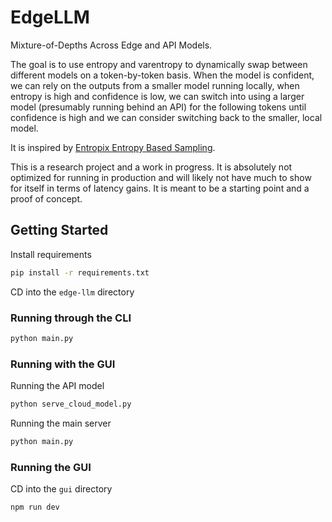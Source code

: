 # EdgeLLM

Mixture-of-Depths Across Edge and API Models.

The goal is to use entropy and varentropy to dynamically swap between different models on a token-by-token basis. 
When the model is confident, we can rely on the outputs from a smaller model running locally, when entropy is high and 
confidence is low, we can switch into using a larger model (presumably running behind an API) for the following tokens 
until confidence is high and we can consider switching back to the smaller, local model.

It is inspired by [Entropix Entropy Based Sampling](https://github.com/xjdr-alt/entropix).

This is a research project and a work in progress. It is absolutely not optimized for running in production and will 
likely not have much to show for itself in terms of latency gains. It is meant to be a starting point and a proof of 
concept.


## Getting Started

Install requirements
```bash
pip install -r requirements.txt
```

CD into the `edge-llm` directory

### Running through the CLI
```bash
python main.py
```

### Running with the GUI

Running the API model
```bash
python serve_cloud_model.py
```

Running the main server
```bash
python main.py
```

### Running the GUI
CD into the `gui` directory
```bash
npm run dev
```
